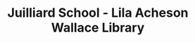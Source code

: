 ---
layout: repo
title: "Juilliard School - Lila Acheson Wallace Library"
id: 21760
permalink: repos/21760/
---